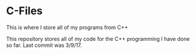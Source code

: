 # C-Files
This is where I store all of my programs from C++ 


This repository stores all of my code for the C++ programming I have done so far. Last commit was 3/9/17.
